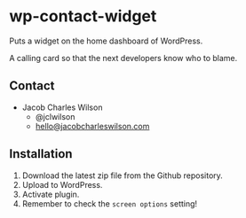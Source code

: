 # wp-contact-widget

Puts a widget on the home dashboard of WordPress.

A calling card so that the next developers know who to blame.

## Contact

* Jacob Charles Wilson
  * @jclwilson
  * hello@jacobcharleswilson.com

## Installation

1. Download the latest zip file from the Github repository.
2. Upload to WordPress.
3. Activate plugin.
4. Remember to check the `screen options` setting!
